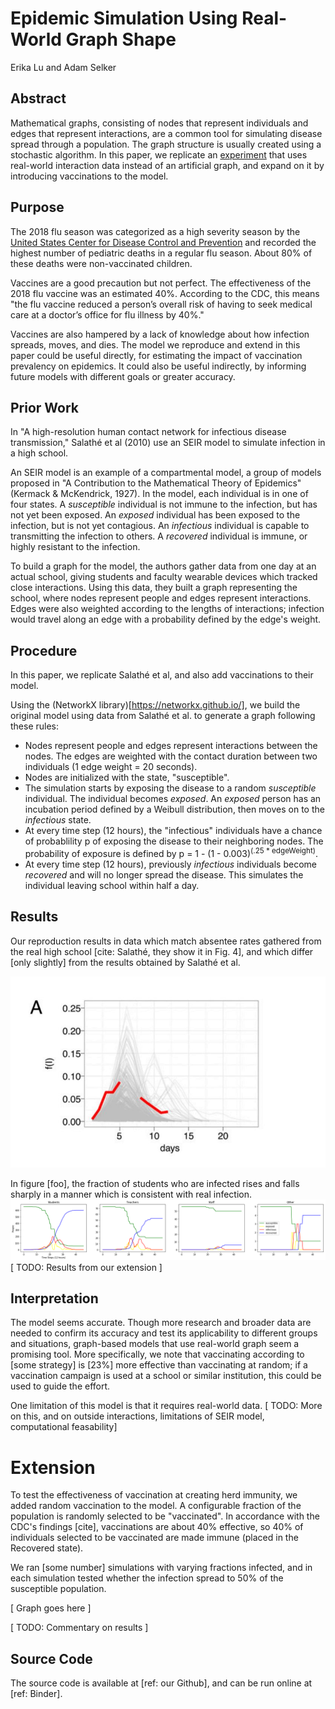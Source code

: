 # Epidemic Simulation Using Real-World Graph Shape
Erika Lu and Adam Selker


## Abstract
Mathematical graphs, consisting of nodes that represent individuals and edges that represent interactions, are a common tool for simulating disease spread through a population.  The graph structure is usually created using a stochastic algorithm.  In this paper, we replicate an [experiment](https://www.pnas.org/content/pnas/107/51/22020.full.pdf) that uses real-world interaction data instead of an artificial graph, and expand on it by introducing vaccinations to the model. 

## Purpose
The 2018 flu season was categorized as a high severity season by the [United States Center for Disease Control and Prevention](https://www.cdc.gov/flu/about/season/flu-season-2017-2018.htm) and recorded the highest number of pediatric deaths in a regular flu season. About 80% of these deaths were non-vaccinated children. 

Vaccines are a good precaution but not perfect. The effectiveness of the 2018 flu vaccine was an estimated 40%. According to the CDC, this means "the flu vaccine reduced a person’s overall risk of having to seek medical care at a doctor’s office for flu illness by 40%."

Vaccines are also hampered by a lack of knowledge about how infection spreads, moves, and dies. The model we reproduce and extend in this paper could be useful directly, for estimating the impact of vaccination prevalency on epidemics.  It could also be useful indirectly, by informing future models with different goals or greater accuracy.


## Prior Work

In "A high-resolution human contact network for infectious disease transmission," Salathé et al (2010) use an SEIR model to simulate infection in a high school.

An SEIR model is an example of a compartmental model, a group of models proposed in "A Contribution to the Mathematical Theory of Epidemics" (Kermack & McKendrick, 1927).  In the model, each individual is in one of four states. A _susceptible_ individual is not immune to the infection, but has not yet been exposed.  An _exposed_ individual has been exposed to the infection, but is not yet contagious.  An _infectious_ individual is capable to transmitting the infection to others.  A _recovered_ individual is immune, or highly resistant to the infection.  

To build a graph for the model, the authors gather data from one day at an actual school, giving students and faculty wearable devices which tracked close interactions.  Using this data, they built a graph representing the school, where nodes represent people and edges represent interactions.  Edges were also weighted according to the lengths of interactions; infection would travel along an edge with a probability defined by the edge's weight.


## Procedure

In this paper, we replicate Salathé et al, and also add vaccinations to their model.  

Using the (NetworkX library)[https://networkx.github.io/], we build the original model using data from Salathé et al. to generate a graph following these rules:
- Nodes represent people and edges represent interactions between the nodes. The edges are weighted with the contact duration between two individuals (1 edge weight = 20 seconds).
- Nodes are initialized with the state, "susceptible".
- The simulation starts by exposing the disease to a random _susceptible_ individual. The individual becomes _exposed_. An _exposed_ person has an incubation period defined by a Weibull distribution, then moves on to the _infectious_ state.  
- At every time step (12 hours), the "infectious" individuals have a chance of probablility p of exposing the disease to their neighboring nodes. The probability of exposure is defined by p = 1 - (1 - 0.003)<sup>(.25 * edgeWeight)</sup>. 
- At every time step (12 hours), previously _infectious_ individuals become _recovered_ and will no longer spread the disease. This simulates the individual leaving school within half a day. 

## Results

Our reproduction results in data which match absentee rates gathered from the real high school [cite: Salathé, they show it in Fig. 4], and which differ [only slightly] from the results obtained by Salathé et al. 

![Visualization of infection by Salathé et al](https://github.com/eriakul/Complexity_Science_Project_1/blob/master/reports/TheirPlot.JPG)

In figure [foo], the fraction of students who are infected rises and falls sharply in a manner which is consistent with real infection. 
![Our SEIR](https://github.com/eriakul/Complexity_Science_Project_1/blob/master/reports/SubPlots.png)
[ TODO: Results from our extension ]

## Interpretation

The model seems accurate.  Though more research and broader data are needed to confirm its accuracy and test its applicability to different groups and situations, graph-based models that use real-world graph seem a promising tool.  More specifically, we note that vaccinating according to [some strategy] is [23%] more effective than vaccinating at random; if a vaccination campaign is used at a school or similar institution, this could be used to guide the effort.

One limitation of this model is that it requires real-world data.  [ TODO: More on this, and on outside interactions, limitations of SEIR model, computational feasability]


# Extension
 
To test the effectiveness of vaccination at creating herd immunity, we added random vaccination to the model.  A configurable fraction of the population is randomly selected to be "vaccinated".  In accordance with the CDC's findings [cite], vaccinations are about 40% effective, so 40% of individuals selected to be vaccinated are made immune (placed in the Recovered state).
 
We ran [some number] simulations with varying fractions infected, and in each simulation tested whether the infection spread to 50% of the susceptible population.  

[ Graph goes here ]

[ TODO: Commentary on results ]


## Source Code

The source code is available at [ref: our Github], and can be run online at [ref: Binder].  
